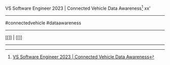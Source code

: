VS Software Engineer 2023 | Connected Vehicle Data Awareness[^1] 
xx'
***
#connectedvehicle #dataawareness





***
[[]] | [[]]

***
[^1]: [VS Software Engineer 2023 | Connected Vehicle Data Awareness](https://efds.fa.em5.oraclecloud.com/fscmUI/redwood/learner/learn/learn-enrollment-details?launchedFrom=catalog-details&learnerRecordId=300003653700925&persona=ORA_LEARNER)


